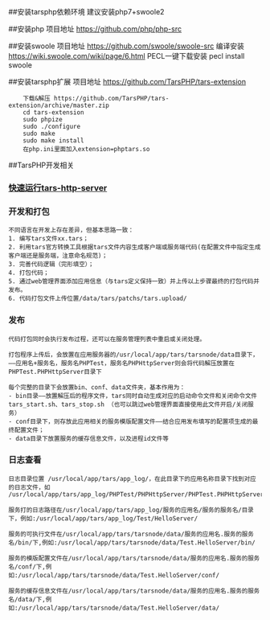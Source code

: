 ##安装tarsphp依赖环境
    建议安装php7+swoole2

##安装php
    项目地址 https://github.com/php/php-src 
    
##安装swoole
    项目地址 https://github.com/swoole/swoole-src
    编译安装 https://wiki.swoole.com/wiki/page/6.html
    PECL一键下载安装
        pecl install swoole

##安装tarsphp扩展
    项目地址 https://github.com/TarsPHP/tars-extension
    
        下载&解压 https://github.com/TarsPHP/tars-extension/archive/master.zip
        cd tars-extension
        sudo phpize 
        sudo ./configure
        sudo make 
        sudo make install
        在php.ini里面加入extension=phptars.so


##TarsPHP开发相关
### [快速运行tars-http-server](../QuiteStart/tars-http-server.md)

### 开发和打包
    不同语言在开发上存在差异，但基本思路一致：
    1. 编写tars文件xx.tars；
    2. 利用tars官方转换工具根据tars文件内容生成客户端或服务端代码(在配置文件中指定生成客户端还是服务端，注意命名规范)；
    3. 完善代码逻辑（完形填空）；
    4. 打包代码；
    5. 通过web管理界面添加应用信息（与tars定义保持一致）并上传以上步骤最终的打包代码并发布。
    6. 代码打包文件上传位置/data/tars/patchs/tars.upload/

### 发布
    代码打包同时会执行发布过程，还可以在服务管理列表中重启或关闭处理。
    
    打包程序上传后，会放置在应用服务器的/usr/local/app/tars/tarsnode/data目录下，——应用名+服务名，服务名PHPTest，服务名PHPHttpServer则会将代码解压放置在PHPTest.PHPHttpServer目录下
    
    每个完整的目录下会放置bin、conf、data文件夹，基本作用为：
    - bin目录——放置解压后的程序文件，tars同时自动生成对应的启动命令文件和关闭命令文件 tars_start.sh、tars_stop.sh （也可以跳过web管理界面直接使用此文件开启/关闭服务）
    - conf目录下，则存放此应用相关的服务模版配置文件——结合应用发布填写的配置项生成的最终配置文件；
    - data目录下放置服务的缓存信息文件，以及进程id文件等


### 日志查看

    日志目录位置 /usr/local/app/tars/app_log/，在此目录下的应用名称目录下找到对应的日志文件，如 /usr/local/app/tars/app_log/PHPTest/PHPHttpServer/PHPTest.PHPHttpServer.log
    
    服务打的日志路径在/usr/local/app/tars/app_log/服务的应用名/服务的服务名/目录下，例如:/usr/local/app/tars/app_log/Test/HelloServer/
    
    服务的可执行文件在/usr/local/app/tars/tarsnode/data/服务的应用名.服务的服务名/bin/下,例如:/usr/local/app/tars/tarsnode/data/Test.HelloServer/bin/
    
    服务的模版配置文件在/usr/local/app/tars/tarsnode/data/服务的应用名.服务的服务名/conf/下,例如:/usr/local/app/tars/tarsnode/data/Test.HelloServer/conf/
    
    服务的缓存信息文件在/usr/local/app/tars/tarsnode/data/服务的应用名.服务的服务名/data/下,例如:/usr/local/app/tars/tarsnode/data/Test.HelloServer/data/
